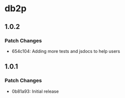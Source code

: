 # db2p

## 1.0.2

### Patch Changes

- 654c104: Adding more tests and jsdocs to help users

## 1.0.1

### Patch Changes

- 0b81a93: Initial release
